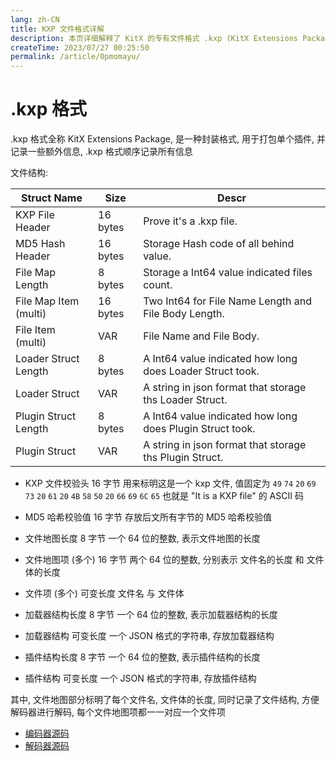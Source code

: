 ```yaml
---
lang: zh-CN
title: KXP 文件格式详解
description: 本页详细解释了 KitX 的专有文件格式 .kxp (KitX Extensions Package)
createTime: 2023/07/27 00:25:50
permalink: /article/0pmomayu/
---
```


# .kxp 格式
.kxp 格式全称 KitX Extensions Package, 是一种封装格式, 用于打包单个插件, 并记录一些额外信息, .kxp 格式顺序记录所有信息

文件结构:

| Struct Name           | Size     | Descr                                                     |
|-----------------------|----------|-----------------------------------------------------------|
| KXP File Header       | 16 bytes | Prove it's a .kxp file.                                   |
| MD5 Hash Header       | 16 bytes | Storage Hash code of all behind value.                    |
| File Map Length       | 8 bytes  | Storage a Int64 value indicated files count.              |
| File Map Item (multi) | 16 bytes | Two Int64 for File Name Length and File Body Length.      |
| File Item (multi)     | VAR      | File Name and File Body.                                  |
| Loader Struct Length  | 8 bytes  | A Int64 value indicated how long does Loader Struct took. |
| Loader Struct         | VAR      | A string in json format that storage ths Loader Struct.   |
| Plugin Struct Length  | 8 bytes  | A Int64 value indicated how long does Plugin Struct took. |
| Plugin Struct         | VAR      | A string in json format that storage ths Plugin Struct.   |

* KXP 文件校验头
    16 字节
    用来标明这是一个 kxp 文件, 值固定为 `49` `74` `20` `69` `73` `20` `61` `20` `4B` `58` `50` `20` `66` `69` `6C` `65`
    也就是 "It is a KXP file" 的 ASCII 码

* MD5 哈希校验值
    16 字节
    存放后文所有字节的 MD5 哈希校验值

* 文件地图长度
    8 字节
    一个 64 位的整数, 表示文件地图的长度

* 文件地图项 (多个)
    16 字节
    两个 64 位的整数, 分别表示 文件名的长度 和 文件体的长度

* 文件项 (多个)
    可变长度
    文件名 与 文件体

* 加载器结构长度
    8 字节
    一个 64 位的整数, 表示加载器结构的长度

* 加载器结构
    可变长度
    一个 JSON 格式的字符串, 存放加载器结构

* 插件结构长度
    8 字节
    一个 64 位的整数, 表示插件结构的长度

* 插件结构
    可变长度
    一个 JSON 格式的字符串, 存放插件结构

其中, 文件地图部分标明了每个文件名, 文件体的长度, 同时记录了文件结构, 方便解码器进行解码, 每个文件地图项都一一对应一个文件项

* [编码器源码](https://github.com/Crequency/KitX-File-Formats/blob/main/KitX.File.Format.KXP/Encoder.cs)
* [解码器源码](https://github.com/Crequency/KitX-File-Formats/blob/main/KitX.File.Format.KXP/Decoder.cs)
